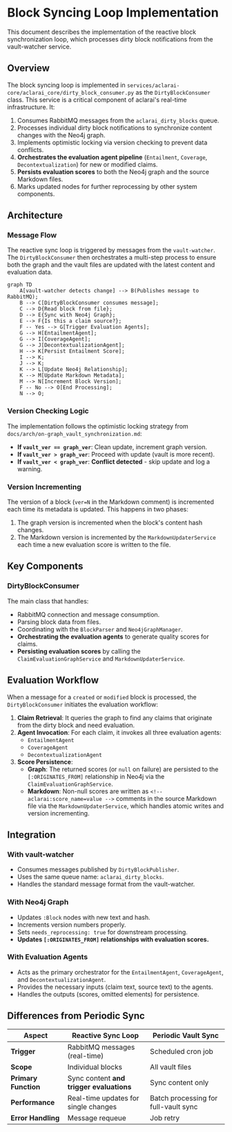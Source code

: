 # Block Syncing Loop Implementation

This document describes the implementation of the reactive block synchronization loop, which processes dirty block notifications from the vault-watcher service.

## Overview

The block syncing loop is implemented in `services/aclarai-core/aclarai_core/dirty_block_consumer.py` as the `DirtyBlockConsumer` class. This service is a critical component of aclarai's real-time infrastructure. It:

1.  Consumes RabbitMQ messages from the `aclarai_dirty_blocks` queue.
2.  Processes individual dirty block notifications to synchronize content changes with the Neo4j graph.
3.  Implements optimistic locking via version checking to prevent data conflicts.
4.  **Orchestrates the evaluation agent pipeline** (`Entailment`, `Coverage`, `Decontextualization`) for new or modified claims.
5.  **Persists evaluation scores** to both the Neo4j graph and the source Markdown files.
6.  Marks updated nodes for further reprocessing by other system components.

## Architecture

### Message Flow

The reactive sync loop is triggered by messages from the `vault-watcher`. The `DirtyBlockConsumer` then orchestrates a multi-step process to ensure both the graph and the vault files are updated with the latest content and evaluation data.

```mermaid
graph TD
    A[vault-watcher detects change] --> B(Publishes message to RabbitMQ);
    B --> C[DirtyBlockConsumer consumes message];
    C --> D{Read block from file};
    D --> E{Sync with Neo4j Graph};
    E --> F{Is this a claim source?};
    F -- Yes --> G[Trigger Evaluation Agents];
    G --> H[EntailmentAgent];
    G --> I[CoverageAgent];
    G --> J[DecontextualizationAgent];
    H --> K[Persist Entailment Score];
    I --> K;
    J --> K;
    K --> L[Update Neo4j Relationship];
    K --> M[Update Markdown Metadata];
    M --> N[Increment Block Version];
    F -- No --> O[End Processing];
    N --> O;
```

### Version Checking Logic

The implementation follows the optimistic locking strategy from `docs/arch/on-graph_vault_synchronization.md`:

-   **If `vault_ver == graph_ver`**: Clean update, increment graph version.
-   **If `vault_ver > graph_ver`**: Proceed with update (vault is more recent).
-   **If `vault_ver < graph_ver`**: **Conflict detected** - skip update and log a warning.

### Version Incrementing

The version of a block (`ver=N` in the Markdown comment) is incremented each time its metadata is updated. This happens in two phases:

1.  The graph version is incremented when the block's content hash changes.
2.  The Markdown version is incremented by the `MarkdownUpdaterService` each time a new evaluation score is written to the file.

## Key Components

### DirtyBlockConsumer

The main class that handles:

-   RabbitMQ connection and message consumption.
-   Parsing block data from files.
-   Coordinating with the `BlockParser` and `Neo4jGraphManager`.
-   **Orchestrating the evaluation agents** to generate quality scores for claims.
-   **Persisting evaluation scores** by calling the `ClaimEvaluationGraphService` and `MarkdownUpdaterService`.

## Evaluation Workflow

When a message for a `created` or `modified` block is processed, the `DirtyBlockConsumer` initiates the evaluation workflow:

1.  **Claim Retrieval**: It queries the graph to find any claims that originate from the dirty block and need evaluation.
2.  **Agent Invocation**: For each claim, it invokes all three evaluation agents:
    -   `EntailmentAgent`
    -   `CoverageAgent`
    -   `DecontextualizationAgent`
3.  **Score Persistence**:
    -   **Graph**: The returned scores (or `null` on failure) are persisted to the `[:ORIGINATES_FROM]` relationship in Neo4j via the `ClaimEvaluationGraphService`.
    -   **Markdown**: Non-null scores are written as `<!-- aclarai:score_name=value -->` comments in the source Markdown file via the `MarkdownUpdaterService`, which handles atomic writes and version incrementing.

## Integration

### With vault-watcher

-   Consumes messages published by `DirtyBlockPublisher`.
-   Uses the same queue name: `aclarai_dirty_blocks`.
-   Handles the standard message format from the vault-watcher.

### With Neo4j Graph

-   Updates `:Block` nodes with new text and hash.
-   Increments version numbers properly.
-   Sets `needs_reprocessing: true` for downstream processing.
-   **Updates `[:ORIGINATES_FROM]` relationships with evaluation scores.**

### With Evaluation Agents

-   Acts as the primary orchestrator for the `EntailmentAgent`, `CoverageAgent`, and `DecontextualizationAgent`.
-   Provides the necessary inputs (claim text, source text) to the agents.
-   Handles the outputs (scores, omitted elements) for persistence.

## Differences from Periodic Sync

| Aspect                  | Reactive Sync Loop                               | Periodic Vault Sync                |
| ----------------------- | ------------------------------------------------ | ---------------------------------- |
| **Trigger**             | RabbitMQ messages (real-time)                    | Scheduled cron job                 |
| **Scope**               | Individual blocks                                | All vault files                    |
| **Primary Function**    | Sync content **and trigger evaluations**         | Sync content only                  |
| **Performance**         | Real-time updates for single changes             | Batch processing for full-vault sync |
| **Error Handling**      | Message requeue                                  | Job retry                          |